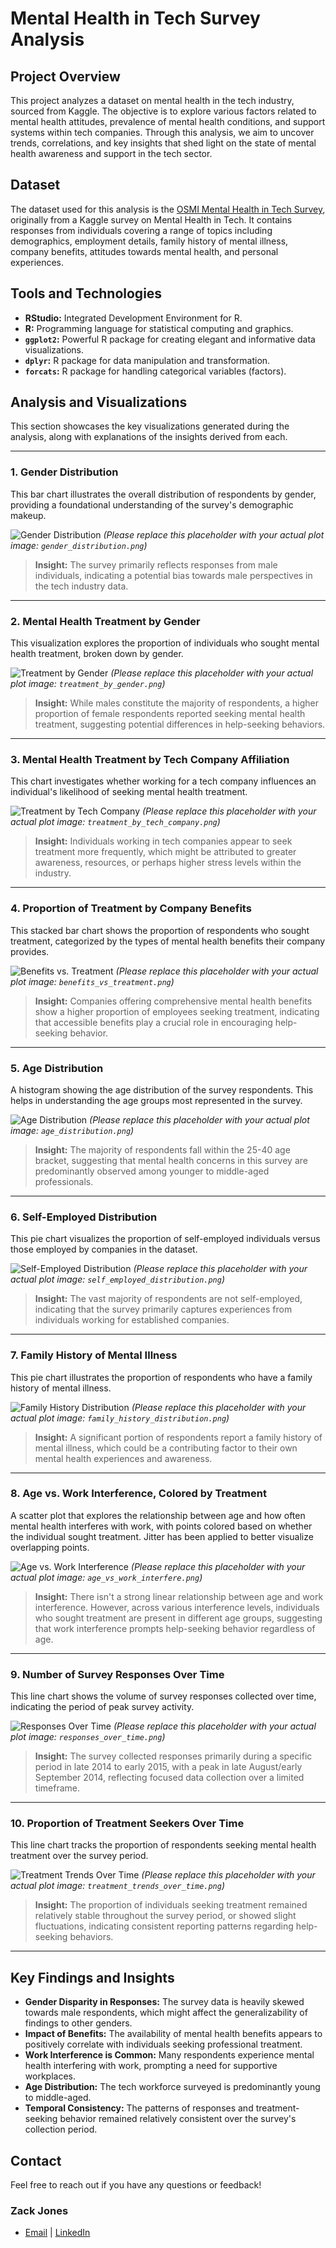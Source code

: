 # Mental Health in Tech Survey Analysis

## Project Overview

This project analyzes a dataset on mental health in the tech industry, sourced from Kaggle. The objective is to explore various factors related to mental health attitudes, prevalence of mental health conditions, and support systems within tech companies. Through this analysis, we aim to uncover trends, correlations, and key insights that shed light on the state of mental health awareness and support in the tech sector.

## Dataset

The dataset used for this analysis is the [OSMI Mental Health in Tech Survey](https://www.kaggle.com/datasets/osmi/mental-health-in-tech-survey), originally from a Kaggle survey on Mental Health in Tech. It contains responses from individuals covering a range of topics including demographics, employment details, family history of mental illness, company benefits, attitudes towards mental health, and personal experiences.

## Tools and Technologies

* **RStudio:** Integrated Development Environment for R.
* **R:** Programming language for statistical computing and graphics.
* **`ggplot2`:** Powerful R package for creating elegant and informative data visualizations.
* **`dplyr`:** R package for data manipulation and transformation.
* **`forcats`:** R package for handling categorical variables (factors).

## Analysis and Visualizations

This section showcases the key visualizations generated during the analysis, along with explanations of the insights derived from each.

---

### 1. Gender Distribution

This bar chart illustrates the overall distribution of respondents by gender, providing a foundational understanding of the survey's demographic makeup.

![Gender Distribution](images/gender_distribution.png)
*(Please replace this placeholder with your actual plot image: `gender_distribution.png`)*

> **Insight:** The survey primarily reflects responses from male individuals, indicating a potential bias towards male perspectives in the tech industry data.

---

### 2. Mental Health Treatment by Gender

This visualization explores the proportion of individuals who sought mental health treatment, broken down by gender.

![Treatment by Gender](images/treatment_by_gender.png)
*(Please replace this placeholder with your actual plot image: `treatment_by_gender.png`)*

> **Insight:** While males constitute the majority of respondents, a higher proportion of female respondents reported seeking mental health treatment, suggesting potential differences in help-seeking behaviors.

---

### 3. Mental Health Treatment by Tech Company Affiliation

This chart investigates whether working for a tech company influences an individual's likelihood of seeking mental health treatment.

![Treatment by Tech Company](images/treatment_by_tech_company.png)
*(Please replace this placeholder with your actual plot image: `treatment_by_tech_company.png`)*

> **Insight:** Individuals working in tech companies appear to seek treatment more frequently, which might be attributed to greater awareness, resources, or perhaps higher stress levels within the industry.

---

### 4. Proportion of Treatment by Company Benefits

This stacked bar chart shows the proportion of respondents who sought treatment, categorized by the types of mental health benefits their company provides.

![Benefits vs. Treatment](images/benefits_vs_treatment.png)
*(Please replace this placeholder with your actual plot image: `benefits_vs_treatment.png`)*

> **Insight:** Companies offering comprehensive mental health benefits show a higher proportion of employees seeking treatment, indicating that accessible benefits play a crucial role in encouraging help-seeking behavior.

---

### 5. Age Distribution

A histogram showing the age distribution of the survey respondents. This helps in understanding the age groups most represented in the survey.

![Age Distribution](images/age_distribution.png)
*(Please replace this placeholder with your actual plot image: `age_distribution.png`)*

> **Insight:** The majority of respondents fall within the 25-40 age bracket, suggesting that mental health concerns in this survey are predominantly observed among younger to middle-aged professionals.

---

### 6. Self-Employed Distribution

This pie chart visualizes the proportion of self-employed individuals versus those employed by companies in the dataset.

![Self-Employed Distribution](images/self_employed_distribution.png)
*(Please replace this placeholder with your actual plot image: `self_employed_distribution.png`)*

> **Insight:** The vast majority of respondents are not self-employed, indicating that the survey primarily captures experiences from individuals working for established companies.

---

### 7. Family History of Mental Illness

This pie chart illustrates the proportion of respondents who have a family history of mental illness.

![Family History Distribution](images/family_history_distribution.png)
*(Please replace this placeholder with your actual plot image: `family_history_distribution.png`)*

> **Insight:** A significant portion of respondents report a family history of mental illness, which could be a contributing factor to their own mental health experiences and awareness.

---

### 8. Age vs. Work Interference, Colored by Treatment

A scatter plot that explores the relationship between age and how often mental health interferes with work, with points colored based on whether the individual sought treatment. Jitter has been applied to better visualize overlapping points.

![Age vs. Work Interference](images/age_vs_work_interfere.png)
*(Please replace this placeholder with your actual plot image: `age_vs_work_interfere.png`)*

> **Insight:** There isn't a strong linear relationship between age and work interference. However, across various interference levels, individuals who sought treatment are present in different age groups, suggesting that work interference prompts help-seeking behavior regardless of age.

---

### 9. Number of Survey Responses Over Time

This line chart shows the volume of survey responses collected over time, indicating the period of peak survey activity.

![Responses Over Time](images/responses_over_time.png)
*(Please replace this placeholder with your actual plot image: `responses_over_time.png`)*

> **Insight:** The survey collected responses primarily during a specific period in late 2014 to early 2015, with a peak in late August/early September 2014, reflecting focused data collection over a limited timeframe.

---

### 10. Proportion of Treatment Seekers Over Time

This line chart tracks the proportion of respondents seeking mental health treatment over the survey period.

![Treatment Trends Over Time](images/treatment_trends_over_time.png)
*(Please replace this placeholder with your actual plot image: `treatment_trends_over_time.png`)*

> **Insight:** The proportion of individuals seeking treatment remained relatively stable throughout the survey period, or showed slight fluctuations, indicating consistent reporting patterns regarding help-seeking behaviors.

---

## Key Findings and Insights

* **Gender Disparity in Responses:** The survey data is heavily skewed towards male respondents, which might affect the generalizability of findings to other genders.
* **Impact of Benefits:** The availability of mental health benefits appears to positively correlate with individuals seeking professional treatment.
* **Work Interference is Common:** Many respondents experience mental health interfering with work, prompting a need for supportive workplaces.
* **Age Distribution:** The tech workforce surveyed is predominantly young to middle-aged.
* **Temporal Consistency:** The patterns of responses and treatment-seeking behavior remained relatively consistent over the survey's collection period.

## Contact

Feel free to reach out if you have any questions or feedback!

### Zack Jones
* [Email](zackjones.dataanalyst@gmail.com) | [LinkedIn](https://www.linkedin.com/in/zjaytech/)
